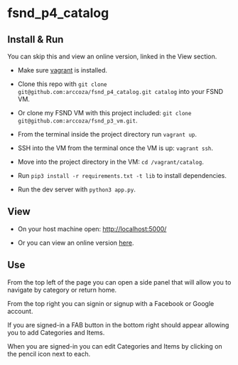 # fsnd_p4_catalog

## Install & Run

You can skip this and view an online version, linked in the View section.

* Make sure [vagrant](https://www.vagrantup.com/) is installed.

* Clone this repo with `git clone git@github.com:arccoza/fsnd_p4_catalog.git catalog` into your FSND VM.

* Or clone my FSND VM with this project included: `git clone git@github.com:arccoza/fsnd_p3_vm.git`.

* From the terminal inside the project directory run `vagrant up`.

* SSH into the VM from the terminal once the VM is up: `vagrant ssh`.

* Move into the project directory in the VM: `cd /vagrant/catalog`.

* Run `pip3 install -r requirements.txt -t lib` to install dependencies.

* Run the dev server with `python3 app.py`.

## View

* On your host machine open: [http://localhost:5000/](http://localhost:5000/)

* Or you can view an online version [here](http://188.166.100.114.xip.io/).

## Use

From the top left of the page you can open a side panel that will allow you to navigate by category or return home.

From the top right you can signin or signup with a Facebook or Google account.

If you are signed-in a FAB button in the bottom right should appear allowing you to add Categories and Items.

When you are signed-in you can edit Categories and Items by clicking on the pencil icon next to each.
